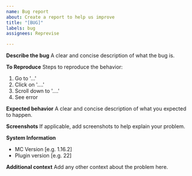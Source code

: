 ```yaml
---
name: Bug report
about: Create a report to help us improve
title: "[BUG]"
labels: bug
assignees: Reprevise

---
```


**Describe the bug**
A clear and concise description of what the bug is.

**To Reproduce**
Steps to reproduce the behavior:
1. Go to '...'
2. Click on '....'
3. Scroll down to '....'
4. See error

**Expected behavior**
A clear and concise description of what you expected to happen.

**Screenshots**
If applicable, add screenshots to help explain your problem.

**System Information**
 - MC Version [e.g. 1.16.2]
 - Plugin version [e.g. 22]

**Additional context**
Add any other context about the problem here.
